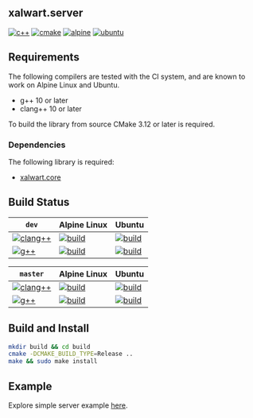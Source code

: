 ## xalwart.server

[![c++](https://img.shields.io/badge/c%2B%2B-20-6c85cf)](https://isocpp.org/)
[![cmake](https://img.shields.io/badge/cmake-%3E=3.12-success)](https://cmake.org/)
[![alpine](https://img.shields.io/badge/Alpine_Linux-0D597F?style=flat&logo=alpine-linux&logoColor=white)](https://alpinelinux.org/)
[![ubuntu](https://img.shields.io/badge/Ubuntu-E95420?style=flat&logo=ubuntu&logoColor=white)](https://ubuntu.com/)

## Requirements

The following compilers are tested with the CI system, and are known to work
on Alpine Linux and Ubuntu.
* g++ 10 or later
* clang++ 10 or later

To build the library from source CMake 3.12 or later is required.

### Dependencies

The following library is required:
- [xalwart.core](https://github.com/YuriyLisovskiy/xalwart.core)

## Build Status

| `dev` | Alpine Linux | Ubuntu |
|---|---|---|
| [![clang++](https://img.shields.io/badge/clang++-%3E=10-lightgray)](https://clang.llvm.org/) | [![build](https://github.com/YuriyLisovskiy/xalwart.server/actions/workflows/tests-clang-alpine.yml/badge.svg?branch=dev)](https://github.com/YuriyLisovskiy/xalwart.server/actions/workflows/tests-clang-alpine.yml?query=branch%3Adev) | [![build](https://github.com/YuriyLisovskiy/xalwart.server/actions/workflows/tests-clang-ubuntu.yml/badge.svg?branch=dev)](https://github.com/YuriyLisovskiy/xalwart.server/actions/workflows/tests-clang-ubuntu.yml?query=branch%3Adev) |
| [![g++](https://img.shields.io/badge/g++-%3E=10-lightgray)](https://gcc.gnu.org/) | [![build](https://github.com/YuriyLisovskiy/xalwart.server/actions/workflows/tests-gcc-alpine.yml/badge.svg?branch=dev)](https://github.com/YuriyLisovskiy/xalwart.server/actions/workflows/tests-gcc-alpine.yml?query=branch%3Adev) | [![build](https://github.com/YuriyLisovskiy/xalwart.server/actions/workflows/tests-gcc-ubuntu.yml/badge.svg?branch=dev)](https://github.com/YuriyLisovskiy/xalwart.server/actions/workflows/tests-gcc-ubuntu.yml?query=branch%3Adev) |

| `master` | Alpine Linux | Ubuntu |
|---|---|---|
| [![clang++](https://img.shields.io/badge/clang++-%3E=10-lightgray)](https://clang.llvm.org/) | [![build](https://github.com/YuriyLisovskiy/xalwart.server/actions/workflows/tests-clang-alpine.yml/badge.svg?branch=master)](https://github.com/YuriyLisovskiy/xalwart.server/actions/workflows/tests-clang-alpine.yml?query=branch%3Amaster) | [![build](https://github.com/YuriyLisovskiy/xalwart.server/actions/workflows/tests-clang-ubuntu.yml/badge.svg?branch=master)](https://github.com/YuriyLisovskiy/xalwart.server/actions/workflows/tests-clang-ubuntu.yml?query=branch%3Amaster) |
| [![g++](https://img.shields.io/badge/g++-%3E=10-lightgray)](https://gcc.gnu.org/) | [![build](https://github.com/YuriyLisovskiy/xalwart.server/actions/workflows/tests-gcc-alpine.yml/badge.svg?branch=master)](https://github.com/YuriyLisovskiy/xalwart.server/actions/workflows/tests-gcc-alpine.yml?query=branch%3Amaster) | [![build](https://github.com/YuriyLisovskiy/xalwart.server/actions/workflows/tests-gcc-ubuntu.yml/badge.svg?branch=master)](https://github.com/YuriyLisovskiy/xalwart.server/actions/workflows/tests-gcc-ubuntu.yml?query=branch%3Amaster) |

## Build and Install

```bash
mkdir build && cd build
cmake -DCMAKE_BUILD_TYPE=Release ..
make && sudo make install
```

## Example

Explore simple server example [here](example).
